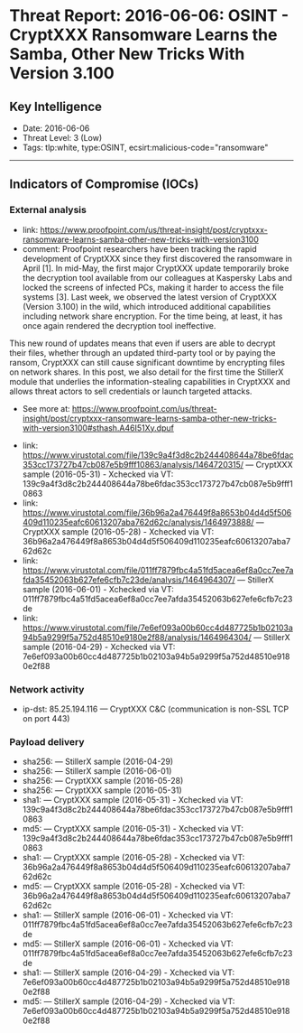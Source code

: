 # Threat Report: 2016-06-06: OSINT - CryptXXX Ransomware Learns the Samba, Other New Tricks With Version 3.100


## Key Intelligence
* Date: 2016-06-06
* Threat Level: 3 (Low)
* Tags: tlp:white, type:OSINT, ecsirt:malicious-code="ransomware"

---

## Indicators of Compromise (IOCs)
### External analysis
* link: https://www.proofpoint.com/us/threat-insight/post/cryptxxx-ransomware-learns-samba-other-new-tricks-with-version3100
* comment: Proofpoint researchers have been tracking the rapid development of CryptXXX since they first discovered the ransomware in April [1]. In mid-May, the first major CryptXXX update temporarily broke the decryption tool available from our colleagues at Kaspersky Labs and locked the screens of infected PCs, making it harder to access the file systems [3]. Last week, we observed the latest version of CryptXXX (Version 3.100) in the wild, which introduced additional capabilities including network share encryption. For the time being, at least, it has once again rendered the decryption tool ineffective.

This new round of updates means that even if users are able to decrypt their files, whether through an updated third-party tool or by paying the ransom, CryptXXX can still cause significant downtime by encrypting files on network shares. In this post, we also detail for the first time the StillerX module that underlies the information-stealing capabilities in CryptXXX and allows threat actors to sell credentials or launch targeted attacks.
- See more at: https://www.proofpoint.com/us/threat-insight/post/cryptxxx-ransomware-learns-samba-other-new-tricks-with-version3100#sthash.A46I51Xy.dpuf
* link: https://www.virustotal.com/file/139c9a4f3d8c2b244408644a78be6fdac353cc173727b47cb087e5b9fff10863/analysis/1464720315/ — CryptXXX sample (2016-05-31) - Xchecked via VT: 139c9a4f3d8c2b244408644a78be6fdac353cc173727b47cb087e5b9fff10863
* link: https://www.virustotal.com/file/36b96a2a476449f8a8653b04d4d5f506409d110235eafc60613207aba762d62c/analysis/1464973888/ — CryptXXX sample (2016-05-28) - Xchecked via VT: 36b96a2a476449f8a8653b04d4d5f506409d110235eafc60613207aba762d62c
* link: https://www.virustotal.com/file/011ff7879fbc4a51fd5acea6ef8a0cc7ee7afda35452063b627efe6cfb7c23de/analysis/1464964307/ — StillerX sample (2016-06-01) - Xchecked via VT: 011ff7879fbc4a51fd5acea6ef8a0cc7ee7afda35452063b627efe6cfb7c23de
* link: https://www.virustotal.com/file/7e6ef093a00b60cc4d487725b1b02103a94b5a9299f5a752d48510e9180e2f88/analysis/1464964304/ — StillerX sample (2016-04-29) - Xchecked via VT: 7e6ef093a00b60cc4d487725b1b02103a94b5a9299f5a752d48510e9180e2f88

### Network activity
* ip-dst: 85.25.194.116 — CryptXXX C&C (communication is non-SSL TCP on port 443)

### Payload delivery
* sha256: <sha256> — StillerX sample (2016-04-29)
* sha256: <sha256> — StillerX sample (2016-06-01)
* sha256: <sha256> — CryptXXX sample (2016-05-28)
* sha256: <sha256> — CryptXXX sample (2016-05-31)
* sha1: <sha1> — CryptXXX sample (2016-05-31) - Xchecked via VT: 139c9a4f3d8c2b244408644a78be6fdac353cc173727b47cb087e5b9fff10863
* md5: <md5> — CryptXXX sample (2016-05-31) - Xchecked via VT: 139c9a4f3d8c2b244408644a78be6fdac353cc173727b47cb087e5b9fff10863
* sha1: <sha1> — CryptXXX sample (2016-05-28) - Xchecked via VT: 36b96a2a476449f8a8653b04d4d5f506409d110235eafc60613207aba762d62c
* md5: <md5> — CryptXXX sample (2016-05-28) - Xchecked via VT: 36b96a2a476449f8a8653b04d4d5f506409d110235eafc60613207aba762d62c
* sha1: <sha1> — StillerX sample (2016-06-01) - Xchecked via VT: 011ff7879fbc4a51fd5acea6ef8a0cc7ee7afda35452063b627efe6cfb7c23de
* md5: <md5> — StillerX sample (2016-06-01) - Xchecked via VT: 011ff7879fbc4a51fd5acea6ef8a0cc7ee7afda35452063b627efe6cfb7c23de
* sha1: <sha1> — StillerX sample (2016-04-29) - Xchecked via VT: 7e6ef093a00b60cc4d487725b1b02103a94b5a9299f5a752d48510e9180e2f88
* md5: <md5> — StillerX sample (2016-04-29) - Xchecked via VT: 7e6ef093a00b60cc4d487725b1b02103a94b5a9299f5a752d48510e9180e2f88
